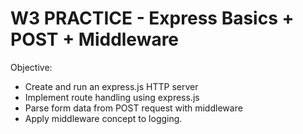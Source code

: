 # W3 PRACTICE - Express Basics + POST + Middleware

Objective:

- Create and run an express.js HTTP server
- Implement route handling using express.js
- Parse form data from POST request with middleware
- Apply middleware concept to logging.
